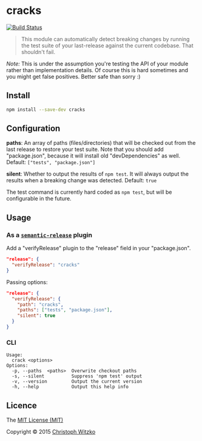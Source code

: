 # cracks
[![Build Status](https://travis-ci.org/semantic-release/cracks.svg)](https://travis-ci.org/semantic-release/cracks)

> This module can automatically detect breaking changes by running the
test suite of your last-release against the current codebase. That shouldn't fail.

_Note:_ This is under the assumption you're testing the API of your module rather than implementation details. Of course this is hard sometimes and you might get false positives. Better safe than sorry :)

## Install

```bash
npm install --save-dev cracks
```

## Configuration

**paths**: An array of paths (files/directories) that will be checked out from the last release to restore your test suite. Note that you should add "package.json", because it will install old "devDependencies" as well. Default: `["tests", "package.json"]`

**silent**: Whether to output the results of `npm test`. It will always output the results when a breaking change was detected. Default: `true`

The test command is currently hard coded as `npm test`, but will be configurable in the future.

## Usage

### As a [`semantic-release`](https://github.com/semantic-release/semantic-release) plugin

Add a "verifyRelease" plugin to the "release" field in your "package.json".

```json
"release": {
  "verifyRelease": "cracks"
}
```

Passing options:

```json
"release": {
  "verifyRelease": {
    "path": "cracks",
    "paths": ["tests", "package.json"],
    "silent": true
  }
}
```

### CLI

```
Usage:
  crack <options>
Options:
  -p, --paths  <paths>  Overwrite checkout paths
  -s, --silent          Suppress 'npm test' output
  -v, --version         Output the current version
  -h, --help            Output this help info
```

## Licence

The [MIT License (MIT)](http://opensource.org/licenses/MIT)

Copyright © 2015 [Christoph Witzko](https://twitter.com/christophwitzko)
